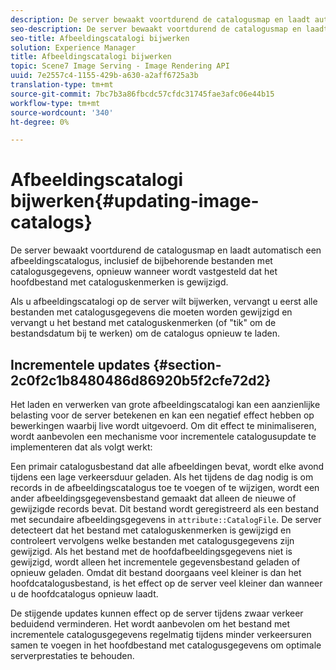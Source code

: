 ```yaml
---
description: De server bewaakt voortdurend de catalogusmap en laadt automatisch een afbeeldingscatalogus, inclusief de bijbehorende bestanden met catalogusgegevens, opnieuw wanneer wordt vastgesteld dat het hoofdbestand met cataloguskenmerken is gewijzigd.
seo-description: De server bewaakt voortdurend de catalogusmap en laadt automatisch een afbeeldingscatalogus, inclusief de bijbehorende bestanden met catalogusgegevens, opnieuw wanneer wordt vastgesteld dat het hoofdbestand met cataloguskenmerken is gewijzigd.
seo-title: Afbeeldingscatalogi bijwerken
solution: Experience Manager
title: Afbeeldingscatalogi bijwerken
topic: Scene7 Image Serving - Image Rendering API
uuid: 7e2557c4-1155-429b-a630-a2aff6725a3b
translation-type: tm+mt
source-git-commit: 7bc7b3a86fbcdc57cfdc31745fae3afc06e44b15
workflow-type: tm+mt
source-wordcount: '340'
ht-degree: 0%

---
```



# Afbeeldingscatalogi bijwerken{#updating-image-catalogs}

De server bewaakt voortdurend de catalogusmap en laadt automatisch een afbeeldingscatalogus, inclusief de bijbehorende bestanden met catalogusgegevens, opnieuw wanneer wordt vastgesteld dat het hoofdbestand met cataloguskenmerken is gewijzigd.

Als u afbeeldingscatalogi op de server wilt bijwerken, vervangt u eerst alle bestanden met catalogusgegevens die moeten worden gewijzigd en vervangt u het bestand met cataloguskenmerken (of &quot;tik&quot; om de bestandsdatum bij te werken) om de catalogus opnieuw te laden.

## Incrementele updates {#section-2c0f2c1b8480486d86920b5f2cfe72d2}

Het laden en verwerken van grote afbeeldingscatalogi kan een aanzienlijke belasting voor de server betekenen en kan een negatief effect hebben op bewerkingen waarbij live wordt uitgevoerd. Om dit effect te minimaliseren, wordt aanbevolen een mechanisme voor incrementele catalogusupdate te implementeren dat als volgt werkt:

Een primair catalogusbestand dat alle afbeeldingen bevat, wordt elke avond tijdens een lage verkeersduur geladen. Als het tijdens de dag nodig is om records in de afbeeldingscatalogus toe te voegen of te wijzigen, wordt een ander afbeeldingsgegevensbestand gemaakt dat alleen de nieuwe of gewijzigde records bevat. Dit bestand wordt geregistreerd als een bestand met secundaire afbeeldingsgegevens in `attribute::CatalogFile`. De server detecteert dat het bestand met cataloguskenmerken is gewijzigd en controleert vervolgens welke bestanden met catalogusgegevens zijn gewijzigd. Als het bestand met de hoofdafbeeldingsgegevens niet is gewijzigd, wordt alleen het incrementele gegevensbestand geladen of opnieuw geladen. Omdat dit bestand doorgaans veel kleiner is dan het hoofdcatalogusbestand, is het effect op de server veel kleiner dan wanneer u de hoofdcatalogus opnieuw laadt.

De stijgende updates kunnen effect op de server tijdens zwaar verkeer beduidend verminderen. Het wordt aanbevolen om het bestand met incrementele catalogusgegevens regelmatig tijdens minder verkeersuren samen te voegen in het hoofdbestand met catalogusgegevens om optimale serverprestaties te behouden.
